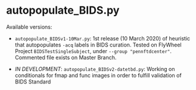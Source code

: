 # autopopulate_BIDS.py
Available versions:

  - `autopopulate_BIDSv1-10Mar.py`: 1st release (10 March 2020) of heuristic that autopopulates `-acq` labels in BIDS curation.
    Tested on FlyWheel Project `BIDSTestSingleSubject`, under `--group "pennftdcenter"`. Commented file exists on Master Branch.
  
  - *IN DEVELOPMENT*: `autopopulate_BIDSv2-datetbd.py`: Working on conditionals for fmap and func images in order to fulfill validation of BIDS Standard
